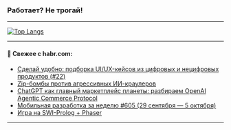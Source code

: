 ### Работает? Не трогай!

---
<!--
#### 🛠️ Technical stack:

![Java](https://img.shields.io/badge/Java-informational?logo=Oracle&style=flat&logoColor=white&color=FF4500)
![Kotlin](https://img.shields.io/badge/Kotlin-informational?logo=Kotlin&style=flat&logoColor=white&color=774D97)
![TS](https://img.shields.io/badge/TypeScript-informational?logo=typeScript&style=flat&logoColor=black&color=017acc)
![Python](https://img.shields.io/badge/Python-informational?logo=Python&style=flat&logoColor=black&color=ffdd54) <br>
![Spring](https://img.shields.io/badge/Spring-informational?logo=Spring&style=flat&logoColor=white&color=6DB33F) 
![SpringBoot](https://img.shields.io/badge/SpringBoot-informational?logo=SpringBoot&style=flat&logoColor=white&color=6DB33F)
![Nest](https://img.shields.io/badge/NestJS-informational?logo=NestJS&style=flat&logoColor=white&color=E0234E) 
![NodeJS](https://img.shields.io/badge/NodeJS-informational?logo=node.js&style=flat&logoColor=white&color=70A760)<br>
![PostgreSQL](https://img.shields.io/badge/PostgreSQL-informational?logo=PostgreSQL&style=flat&logoColor=white&color=DAA520)
![MongoDB](https://img.shields.io/badge/MongoDB-informational?logo=MongoDB&style=flat&logoColor=white&color=870000)
![Apache](https://img.shields.io/badge/Apache-informational?logo=apache&style=flat&logoColor=white&color=f74e28)

___ 
-->

<!--- #### 🛠️ : --->

[![Top Langs](https://github-readme-stats-82jvfl3w3-advtsettinggmailcoms-projects.vercel.app/api/top-langs/?username=zloylis&langs_count=10&hide_title=true&title_color=e6edf3&size_weight=0.5&count_weight=0.5&layout=compact&hide_progress=true&hide_border=true&theme=dracula&hide=css,makefile,cmake)](https://github.com/zloylis)

<!---


####  :octocat:&nbsp;&nbsp; Статистика:

![GitHub stats](https://github-readme-stats-u2qms2cxw-advtsettinggmailcoms-projects.vercel.app/api?username=zloylis&show_icons=true&hide_border=true&theme=dracula&title_color=e6edf3&include_all_commits=true&count_private=true&hide_rank=false&hide_title=true&rank_icon=github)
-->
---

#### 💬 Свежее с habr.com:

<!-- BLOG-POST-LIST:START -->
- [Сделай удобно: подборка UI/UX-кейсов из цифровых и нецифровых продуктов &lpar;#22&rpar;](https://habr.com/ru/articles/953664/?utm_source=habrahabr&utm_medium=rss&utm_campaign=953664)
- [Zip-бомбы против агрессивных ИИ-краулеров](https://habr.com/ru/companies/globalsign/articles/953654/?utm_source=habrahabr&utm_medium=rss&utm_campaign=953654)
- [ChatGPT как главный маркетплейс планеты: разбираем OpenAI Agentic Commerce Protocol](https://habr.com/ru/articles/953640/?utm_source=habrahabr&utm_medium=rss&utm_campaign=953640)
- [Мобильная разработка за неделю #605 &lpar;29 сентября — 5 октября&rpar;](https://habr.com/ru/articles/953612/?utm_source=habrahabr&utm_medium=rss&utm_campaign=953612)
- [Игра на SWI-Prolog + Phaser](https://habr.com/ru/articles/953606/?utm_source=habrahabr&utm_medium=rss&utm_campaign=953606)
<!-- BLOG-POST-LIST:END -->

---
